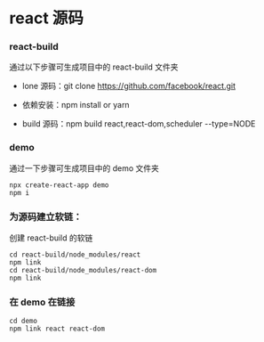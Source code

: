 # react 源码

### react-build

通过以下步骤可生成项目中的 react-build 文件夹

-   lone 源码：git clone https://github.com/facebook/react.git

-   依赖安装：npm install or yarn

-   build 源码：npm build react,react-dom,scheduler --type=NODE

### demo

通过一下步骤可生成项目中的 demo 文件夹

```
npx create-react-app demo
npm i
```

### 为源码建立软链：

创建 react-build 的软链

```
cd react-build/node_modules/react
npm link
cd react-build/node_modules/react-dom
npm link
```

### 在 demo 在链接

```
cd demo
npm link react react-dom
```
